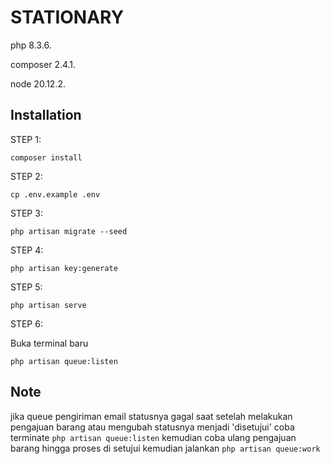 # STATIONARY
php 8.3.6.

composer 2.4.1.

node 20.12.2.

## Installation
STEP 1:
```
composer install
```
STEP 2:
```
cp .env.example .env
```
STEP 3:
```
php artisan migrate --seed
```
STEP 4:
```
php artisan key:generate
```
STEP 5:
```
php artisan serve
```
STEP 6:

Buka terminal baru
```
php artisan queue:listen
```

## Note
jika queue pengiriman email statusnya gagal saat setelah melakukan pengajuan barang atau mengubah statusnya menjadi 'disetujui' coba terminate `php artisan queue:listen` kemudian coba ulang pengajuan barang hingga proses di setujui kemudian jalankan `php artisan queue:work`

